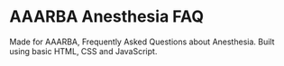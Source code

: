 # AAARBA Anesthesia FAQ

Made for AAARBA, Frequently Asked Questions about Anesthesia. Built using basic HTML, CSS and JavaScript.
